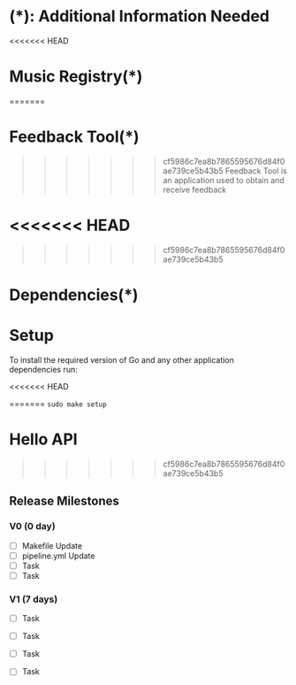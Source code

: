 # (*): Additional Information Needed 

<<<<<<< HEAD
# Music Registry(*)
=======
# Feedback Tool(*)
>>>>>>> cf5986c7ea8b7865595676d84f0ae739ce5b43b5
Feedback Tool is an application used to obtain and 
receive feedback 


<<<<<<< HEAD
=======


>>>>>>> cf5986c7ea8b7865595676d84f0ae739ce5b43b5
# Dependencies(*)

<!-- Coming Up -->

# Setup

To install the required version of Go and any other application dependencies run:

<<<<<<< HEAD
<!-- `sudo make setup` -->

=======
`sudo make setup`

# Hello API
>>>>>>> cf5986c7ea8b7865595676d84f0ae739ce5b43b5
 
## Release Milestones
 
### V0 (0 day)
- [ ] Makefile Update
- [ ] pipeline.yml Update
- [ ] Task 
- [ ] Task
 
### V1 (7 days)
- [ ] Task
- [ ] Task
- [ ] Task
- [ ] Task


